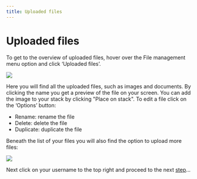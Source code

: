 ```yaml
---
title: Uploaded files
---
```

Uploaded files
==============

To get to the overview of uploaded files, hover over the File management menu
option and click ‘Uploaded files’.

<a href="/files/screenshots/files.png" class="popup"><img src="/files/screenshots/files.png"></a><br>

Here you will find all the uploaded files, such as images and documents. By
clicking the name you get a preview of the file on your screen. You can add the
image to your stack by clicking "Place on stack". To edit a file click on the
‘Options’ button:

- Rename: rename the file
- Delete: delete the file
- Duplicate: duplicate the file

Beneath the list of your files you will also find the option to upload more
files:

<a href="/files/screenshots/files-upload.png" class="popup"><img src="/files/screenshots/files-upload.png"></a><br>

Next click on your username to the top right and proceed to the next 
[step](global-actions)...